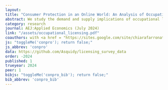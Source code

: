 ```yaml
---
layout: 
title: "Consumer Protection in an Online World: An Analysis of Occupational Licensing"
abstract: We study the demand and supply implications of occupational licensing using transaction-level data from a large online platform for home improvement services. We find that demand is more responsive to a professional's reviews than to the professional's platform-verified licensing status. We show some evidence that consumers view licenses and reviews as substitutes. We confirm the generality of our findings off the platform in an independent consumer survey. Combining state-level licensing regulation data with platform micro-data, we find that more stringent requirements are associated with less competition, higher prices, and no increase in demand or consumer satisfaction. 
category: research
journal: AEJ:Applied Economics (July 2024)
link: "/assets/occupational_licensing.pdf"
coauthors: with <a href = "https://sites.google.com/site/chiarafarronato/"> Chiara Farronato</a>, <a href="https://www.bradjlarsen.com/"> Brad Larsen</a> and <a href="https://www.brynjolfsson.com/">Erik Brynjolfsson</a>
js: "toggleMe('conpro'); return false;"
js_abbrev: 'conpro'
data: https://github.com/Asquidy/licensing_survey_data
order: -2024
published: 1
trueyear: 2024
peer: 1
bibjs: "toggleMe('conpro_bib'); return false;"
bib_abbrev: 'conpro_bib'
---
```



